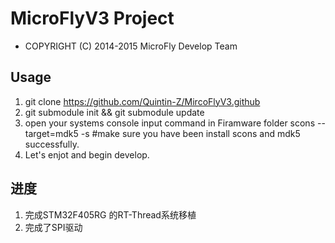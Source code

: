 # MicroFlyV3 Project #

* COPYRIGHT (C) 2014-2015 MicroFly Develop Team

## Usage ##
1. git clone https://github.com/Quintin-Z/MircoFlyV3.github
2. git submodule init && git submodule update
3. open your systems console input command in Firamware folder
   scons --target=mdk5 -s  #make sure you have been install scons and mdk5 successfully.
4. Let's enjot and begin develop.

## 进度 ##
1. 完成STM32F405RG 的RT-Thread系统移植 
2. 完成了SPI驱动

